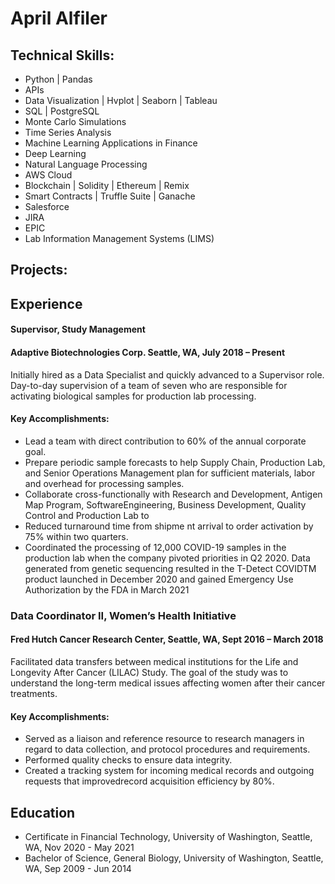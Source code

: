 # April Alfiler

## Technical Skills:
- Python | Pandas 
- APIs
- Data Visualization | Hvplot | Seaborn | Tableau
- SQL | PostgreSQL
- Monte Carlo Simulations
- Time Series Analysis
- Machine Learning Applications in Finance
- Deep Learning
- Natural Language Processing 
- AWS Cloud
- Blockchain | Solidity | Ethereum | Remix
- Smart Contracts | Truffle Suite | Ganache 
- Salesforce
- JIRA
- EPIC
- Lab Information Management Systems (LIMS)

## Projects:



## Experience

#### Supervisor, Study Management
#### Adaptive Biotechnologies Corp. Seattle, WA, July 2018 – Present 

Initially hired as a Data Specialist and quickly advanced to a Supervisor role. Day-to-day supervision of a team of seven who are responsible for activating biological samples for production lab processing.

#### Key Accomplishments:
- Lead a team with direct contribution to 60% of the annual corporate goal.
- Prepare periodic sample forecasts to help Supply Chain, Production Lab, and Senior Operations Management plan for sufficient materials, labor and overhead for processing samples.
- Collaborate cross-functionally with Research and Development, Antigen Map Program, SoftwareEngineering, Business Development, Quality Control and Production Lab to
- Reduced turnaround time from shipme nt arrival to order activation by 75% within two quarters.
- Coordinated the processing of 12,000 COVID-19 samples in the production lab when the company pivoted priorities in Q2 2020. Data generated from genetic sequencing resulted in the T-Detect COVIDTM product launched in December 2020 and gained Emergency Use Authorization by the FDA in March 2021

### Data Coordinator II, Women’s Health Initiative 
#### Fred Hutch Cancer Research Center, Seattle, WA, Sept 2016 – March 2018

Facilitated data transfers between medical institutions for the Life and Longevity After Cancer (LILAC) Study. The goal of the study was to understand the long-term medical issues affecting women after their cancer treatments.

#### Key Accomplishments:
- Served as a liaison and reference resource to research managers in regard to data collection, and protocol procedures and requirements.
- Performed quality checks to ensure data integrity.
- Created a tracking system for incoming medical records and outgoing requests that improvedrecord acquisition efficiency by 80%.


## Education
- Certificate in Financial Technology, University of Washington, Seattle, WA, Nov 2020 - May 2021
- Bachelor of Science, General Biology, University of Washington, Seattle, WA, Sep 2009 - Jun 2014